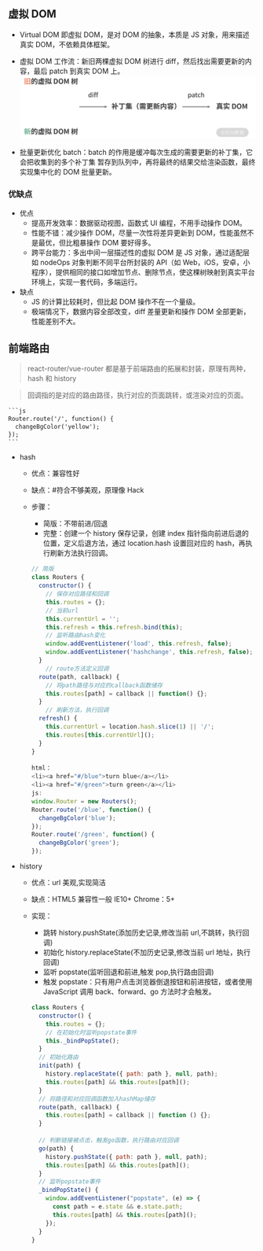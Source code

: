 ## 虚拟 DOM

- Virtual DOM 即虚拟 DOM，是对 DOM 的抽象，本质是 JS 对象，用来描述 真实 DOM，不依赖具体框架。

- 虚拟 DOM 工作流：新旧两棵虚拟 DOM 树进行 diff，然后找出需要更新的内容，最后 patch 到真实 DOM 上。
  ![](./img/react-dom-1.png)
- 批量更新优化 batch：batch 的作⽤是缓冲每次⽣成的需要更新的补丁集，它会把收集到的多个补丁集
  暂存到队列中，再将最终的结果交给渲染函数，最终实现集中化的 DOM 批量更新。

### 优缺点

- 优点
  - 提高开发效率：数据驱动视图，函数式 UI 编程，不用手动操作 DOM。
  - 性能不错：减少操作 DOM，尽量一次性将差异更新到 DOM，性能虽然不是最优，但比粗暴操作 DOM 要好得多。
  - 跨平台能力：多出中间一层描述性的虚拟 DOM 是 JS 对象，通过适配层如 nodeOps 对象判断不同平台所封装的 API（如 Web，iOS，安卓，小程序），提供相同的接口如增加节点、删除节点，使这棵树映射到真实平台环境上，实现一套代码，多端运行。
- 缺点
  - JS 的计算比较耗时，但比起 DOM 操作不在一个量级。
  - 极端情况下，数据内容全部改变，diff 差量更新和操作 DOM 全部更新，性能差别不大。

## 前端路由

> react-router/vue-router 都是基于前端路由的拓展和封装，原理有两种，hash 和 history

> 回调指的是对应的路由路径，执行对应的页面跳转，或渲染对应的页面。

    ```js
    Router.route('/', function() {
      changeBgColor('yellow');
    });
    ```

- hash

  - 优点：兼容性好
  - 缺点：#符合不够美观，原理像 Hack
  - 步骤：

    - 简版：不带前进/回退
    - 完整：创建一个 history 保存记录，创建 index 指针指向前进后退的位置，定义后退方法，通过 location.hash 设置回对应的 hash，再执行刷新方法执行回调。

    ```js
    // 简版
    class Routers {
      constructor() {
        // 保存对应路径和回调
        this.routes = {};
        // 当前url
        this.currentUrl = '';
        this.refresh = this.refresh.bind(this);
        // 监听路由hash变化
        window.addEventListener('load', this.refresh, false);
        window.addEventListener('hashchange', this.refresh, false);
      }
        // route方法定义回调
      route(path, callback) {
        // 将path路径与对应的callback函数储存
        this.routes[path] = callback || function() {};
      }
        // 刷新方法，执行回调
      refresh() {
        this.currentUrl = location.hash.slice(1) || '/';
        this.routes[this.currentUrl]();
      }
    }

    html：
    <li><a href="#/blue">turn blue</a></li>
    <li><a href="#/green">turn green</a></li>
    js:
    window.Router = new Routers();
    Router.route('/blue', function() {
      changeBgColor('blue');
    });
    Router.route('/green', function() {
      changeBgColor('green');
    });
    ```

- history

  - 优点：url 美观,实现简洁
  - 缺点：HTML5 兼容性一般 IE10+ Chrome：5+
  - 实现：

    - 跳转 history.pushState(添加历史记录,修改当前 url,不跳转，执行回调)
    - 初始化 history.replaceState(不加历史记录,修改当前 url 地址，执行回调)
    - 监听 popstate(监听回退和前进,触发 pop,执行路由回调)
    - 触发 popstate：只有用户点击浏览器倒退按钮和前进按钮，或者使用 JavaScript 调用 back、forward、go 方法时才会触发。

    ```js
    class Routers {
      constructor() {
        this.routes = {};
        // 在初始化时监听popstate事件
        this._bindPopState();
      }
      // 初始化路由
      init(path) {
        history.replaceState({ path: path }, null, path);
        this.routes[path] && this.routes[path]();
      }
      // 将路径和对应回调函数加入hashMap储存
      route(path, callback) {
        this.routes[path] = callback || function () {};
      }

      // 判断链接被点击，触发go函数，执行路由对应回调
      go(path) {
        history.pushState({ path: path }, null, path);
        this.routes[path] && this.routes[path]();
      }
      // 监听popstate事件
      _bindPopState() {
        window.addEventListener("popstate", (e) => {
          const path = e.state && e.state.path;
          this.routes[path] && this.routes[path]();
        });
      }
    }
    ```
